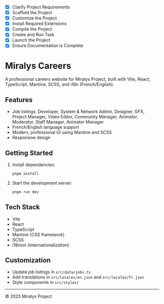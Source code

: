 - [x] Clarify Project Requirements
- [x] Scaffold the Project
- [x] Customize the Project
- [x] Install Required Extensions
- [x] Compile the Project
- [x] Create and Run Task
- [x] Launch the Project
- [x] Ensure Documentation is Complete

# Miralys Careers

A professional careers website for Miralys Project, built with Vite, React, TypeScript, Mantine, SCSS, and i18n (French/English).

## Features
- Job listings: Developer, System & Network Admin, Designer, GFX, Project Manager, Video Editor, Community Manager, Animator, Moderator, Staff Manager, Animator Manager
- French/English language support
- Modern, professional UI using Mantine and SCSS
- Responsive design

## Getting Started

1. Install dependencies:
   ```sh
   pnpm install
   ```
2. Start the development server:
   ```sh
   pnpm run dev
   ```

## Tech Stack
- Vite
- React
- TypeScript
- Mantine (CSS framework)
- SCSS
- i18next (internationalization)

## Customization
- Update job listings in `src/data/jobs.ts`
- Add translations in `src/locales/en.json` and `src/locales/fr.json`
- Style components in `src/styles/`

---

© 2025 Miralys Project
